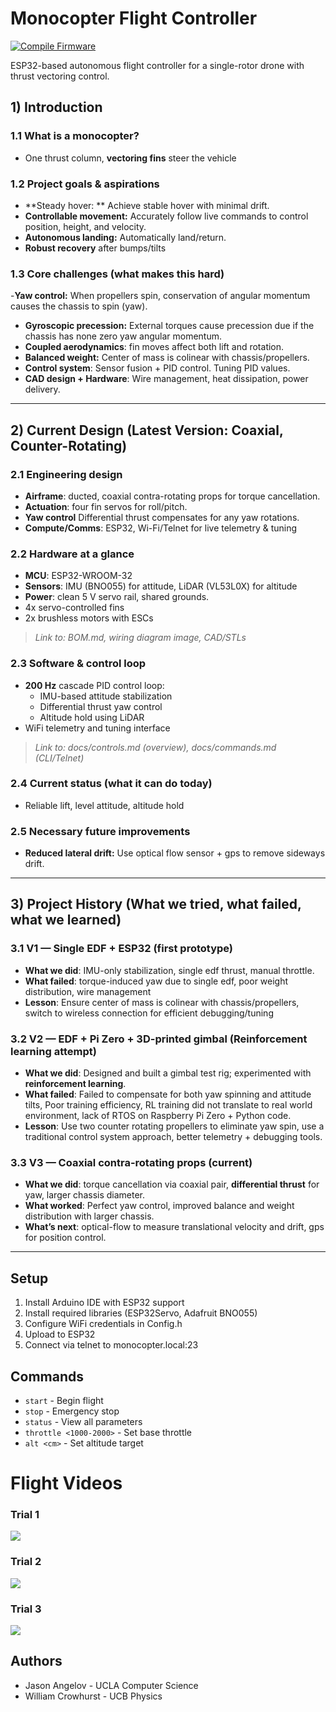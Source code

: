 # Monocopter Flight Controller

[![Compile Firmware](https://github.com/jasonangelov/monocopter_flight_controller/actions/workflows/compile.yml/badge.svg)](https://github.com/jasonangelov/monocopter_flight_controller/actions/workflows/compile.yml)


ESP32-based autonomous flight controller for a single-rotor drone with thrust vectoring control.

## 1) Introduction
### 1.1 What is a monocopter?
- One thrust column, **vectoring fins** steer the vehicle

### 1.2 Project goals & aspirations
- **Steady hover: ** Achieve stable hover with minimal drift.
- **Controllable movement:** Accurately follow live commands to control position, height, and velocity.
- **Autonomous landing:** Automatically land/return.
- **Robust recovery** after bumps/tilts

### 1.3 Core challenges (what makes this hard)
-**Yaw control:** When propellers spin, conservation of angular momentum causes the chassis to spin (yaw).
- **Gyroscopic precession:** External torques cause precession due if the chassis has none zero yaw angular momentum.
- **Coupled aerodynamics**: fin moves affect both lift and rotation.
- **Balanced weight:** Center of mass is colinear with chassis/propellers.
- **Control system**: Sensor fusion + PID control. Tuning PID values.
- **CAD design + Hardware**: Wire management, heat dissipation, power delivery.

---

## 2) Current Design (Latest Version: Coaxial, Counter-Rotating)
### 2.1 Engineering design
- **Airframe**: ducted, coaxial contra-rotating props for torque cancellation.
- **Actuation**: four fin servos for roll/pitch.
- **Yaw control** Differential thrust compensates for any yaw rotations.
- **Compute/Comms**: ESP32, Wi-Fi/Telnet for live telemetry & tuning

### 2.2 Hardware at a glance
- **MCU**: ESP32-WROOM-32  
- **Sensors**: IMU (BNO055) for attitude, LiDAR (VL53L0X) for altitude
- **Power**: clean 5 V servo rail, shared grounds.
- 4x servo-controlled fins
- 2x brushless motors with ESCs

> _Link to: BOM.md, wiring diagram image, CAD/STLs_

### 2.3 Software & control loop
- **200 Hz** cascade PID control loop:
  - IMU-based attitude stabilization
  - Differential thrust yaw control
  - Altitude hold using LiDAR
- WiFi telemetry and tuning interface

> _Link to: docs/controls.md (overview), docs/commands.md (CLI/Telnet)_

### 2.4 Current status (what it can do today)
-  Reliable lift, level attitude, altitude hold

### 2.5 Necessary future improvements
- **Reduced lateral drift:** Use optical flow sensor + gps to remove sideways drift. 

---

## 3) Project History (What we tried, what failed, what we learned)
### 3.1 V1 — Single EDF + ESP32 (first prototype)
- **What we did**: IMU-only stabilization, single edf thrust, manual throttle.  
- **What failed**: torque-induced yaw due to single edf, poor weight distribution, wire management
- **Lesson**: Ensure center of mass is colinear with chassis/propellers, switch to wireless connection for efficient debugging/tuning

### 3.2 V2 — EDF + Pi Zero + 3D-printed gimbal (Reinforcement learning attempt)
- **What we did**: Designed and built a gimbal test rig; experimented with **reinforcement learning**.  
- **What failed**: Failed to compensate for both yaw spinning and attitude tilts, Poor training efficiency, RL training did not translate to real world environment, lack of RTOS on Raspberry Pi Zero + Python code.
- **Lesson**: Use two counter rotating propellers to eliminate yaw spin, use a traditional control system approach, better telemetry + debugging tools.

### 3.3 V3 — Coaxial contra-rotating props (current)
- **What we did**: torque cancellation via coaxial pair, **differential thrust** for yaw, larger chassis diameter.
- **What worked**: Perfect yaw control, improved balance and weight distribution with larger chassis.
- **What’s next**: optical-flow to measure translational velocity and drift, gps for position control.

---

## Setup
1. Install Arduino IDE with ESP32 support
2. Install required libraries (ESP32Servo, Adafruit BNO055)
3. Configure WiFi credentials in Config.h
4. Upload to ESP32
5. Connect via telnet to monocopter.local:23

## Commands
- `start` - Begin flight
- `stop` - Emergency stop
- `status` - View all parameters
- `throttle <1000-2000>` - Set base throttle
- `alt <cm>` - Set altitude target

# Flight Videos

### Trial 1
[![](https://img.youtube.com/vi/riI-cIHnShg/hqdefault.jpg)](https://www.youtube.com/watch?v=riI-cIHnShg)

### Trial 2
[![](https://img.youtube.com/vi/cCDeujReH3Y/hqdefault.jpg)](https://youtu.be/cCDeujReH3Y)

### Trial 3
[![](https://img.youtube.com/vi/jJXlnwY6VRc/hqdefault.jpg)](https://www.youtube.com/watch?v=jJXlnwY6VRc)

## Authors
- Jason Angelov - UCLA Computer Science
- William Crowhurst - UCB Physics
